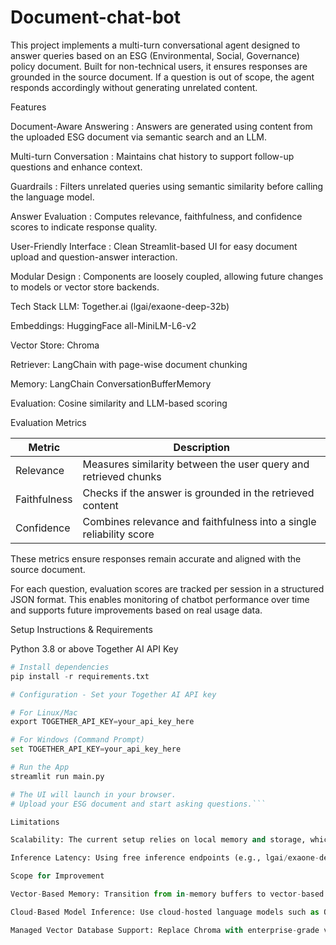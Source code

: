 # Document-chat-bot

This project implements a multi-turn conversational agent designed to answer queries based on an ESG (Environmental, Social, Governance) policy document. Built for non-technical users, it ensures responses are grounded in the source document. If a question is out of scope, the agent responds accordingly without generating unrelated content.

Features

Document-Aware Answering : Answers are generated using content from the uploaded ESG document via semantic search and an LLM.

Multi-turn Conversation : Maintains chat history to support follow-up questions and enhance context.

Guardrails : Filters unrelated queries using semantic similarity before calling the language model.

Answer Evaluation : Computes relevance, faithfulness, and confidence scores to indicate response quality.

User-Friendly Interface : Clean Streamlit-based UI for easy document upload and question-answer interaction.

Modular Design : Components are loosely coupled, allowing future changes to models or vector store backends.

Tech Stack LLM: Together.ai (lgai/exaone-deep-32b)

Embeddings: HuggingFace all-MiniLM-L6-v2

Vector Store: Chroma

Retriever: LangChain with page-wise document chunking

Memory: LangChain ConversationBufferMemory

Evaluation: Cosine similarity and LLM-based scoring

Evaluation Metrics

| **Metric**     | **Description**                                                                 |
|----------------|---------------------------------------------------------------------------------|
| Relevance      | Measures similarity between the user query and retrieved chunks                |
| Faithfulness   | Checks if the answer is grounded in the retrieved content                      |
| Confidence     | Combines relevance and faithfulness into a single reliability score            |

These metrics ensure responses remain accurate and aligned with the source document.


For each question, evaluation scores are tracked per session in a structured JSON format. This enables monitoring of chatbot performance over time and supports future improvements based on real usage data.

Setup Instructions & Requirements

Python 3.8 or above Together AI API Key

```python
# Install dependencies
pip install -r requirements.txt

# Configuration - Set your Together AI API key

# For Linux/Mac
export TOGETHER_API_KEY=your_api_key_here

# For Windows (Command Prompt)
set TOGETHER_API_KEY=your_api_key_here

# Run the App
streamlit run main.py

# The UI will launch in your browser.
# Upload your ESG document and start asking questions.```

Limitations

Scalability: The current setup relies on local memory and storage, which may limit performance and flexibility in large-scale or multi-user deployments.

Inference Latency: Using free inference endpoints (e.g., lgai/exaone-deep-32b) and Hugging Face embedding models may introduce latency due to limited compute resources.

Scope for Improvement

Vector-Based Memory: Transition from in-memory buffers to vector-based memory or external memory stores with vector indexing. This enables persistent and scalable multi-turn conversation handling.

Cloud-Based Model Inference: Use cloud-hosted language models such as OpenAI (via Azure OpenAI Service) or Anthropic Claude (via AWS Bedrock) to ensure high availability, scalability and better performance

Managed Vector Database Support: Replace Chroma with enterprise-grade vector databases like Azure Cognitive Search for improved query performance, observability, and integration with cloud-native services.
